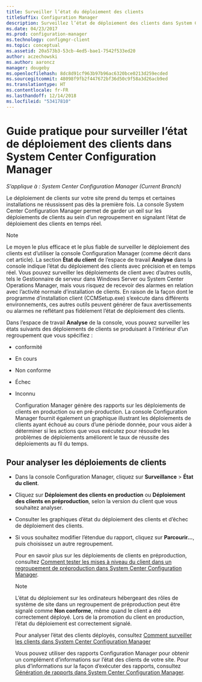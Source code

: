```yaml
---
title: Surveiller l’état du déploiement des clients
titleSuffix: Configuration Manager
description: Surveillez l’état de déploiement des clients dans System Center Configuration Manager.
ms.date: 04/23/2017
ms.prod: configuration-manager
ms.technology: configmgr-client
ms.topic: conceptual
ms.assetid: 20a573b3-53cb-4ed5-bae1-7542f533ed20
author: aczechowski
ms.author: aaroncz
manager: dougeby
ms.openlocfilehash: 8dc8d91cf963b97b96ac6320bce0213d259ecded
ms.sourcegitcommit: 48098f9fb2f447672bf36d50c9f58a3d26acb9ed
ms.translationtype: HT
ms.contentlocale: fr-FR
ms.lasthandoff: 12/14/2018
ms.locfileid: "53417810"
---
```

# <a name="how-to-monitor-client-deployment-status-in-system-center-configuration-manager"></a>Guide pratique pour surveiller l’état de déploiement des clients dans System Center Configuration Manager

*S’applique à : System Center Configuration Manager (Current Branch)*

Le déploiement de clients sur votre site prend du temps et certaines installations ne réussissent pas dès la première fois. La console System Center Configuration Manager permet de garder un œil sur les déploiements de clients au sein d’un regroupement en signalant l’état de déploiement des clients en temps réel.  

> [!NOTE]  
>  Le moyen le plus efficace et le plus fiable de surveiller le déploiement des clients est d’utiliser la console Configuration Manager (comme décrit dans cet article). La section **État du client** de l’espace de travail **Analyse** dans la console indique l’état du déploiement des clients avec précision et en temps réel. Vous pouvez surveiller les déploiements de client avec d’autres outils, tels le Gestionnaire de serveur dans Windows Server ou System Center Operations Manager, mais vous risquez de recevoir des alarmes en relation avec l’activité normale d’installation de clients. En raison de la façon dont le programme d’installation client (CCMSetup.exe) s’exécute dans différents environnements, ces autres outils peuvent générer de faux avertissements ou alarmes ne reflétant pas fidèlement l’état de déploiement des clients.  

 Dans l’espace de travail **Analyse** de la console, vous pouvez surveiller les états suivants des déploiements de clients se produisant à l’intérieur d’un regroupement que vous spécifiez :  

- conformité  

- En cours  

- Non conforme  

- Échec  

- Inconnu  

  Configuration Manager génère des rapports sur les déploiements de clients en production ou en pré-production. La console Configuration Manager fournit également un graphique illustrant les déploiements de clients ayant échoué au cours d’une période donnée, pour vous aider à déterminer si les actions que vous exécutez pour résoudre les problèmes de déploiements améliorent le taux de réussite des déploiements au fil du temps.  

## <a name="to-monitor-client-deployments"></a>Pour analyser les déploiements de clients  

- Dans la console Configuration Manager, cliquez sur **Surveillance** > **État du client**.  

- Cliquez sur **Déploiement des clients en production** ou **Déploiement des clients en préproduction**, selon la version du client que vous souhaitez analyser.  

- Consulter les graphiques d’état du déploiement des clients et d’échec de déploiement des clients.  

- Si vous souhaitez modifier l’étendue du rapport, cliquez sur **Parcourir...**, puis choisissez un autre regroupement.  

  Pour en savoir plus sur les déploiements de clients en préproduction, consultez [Comment tester les mises à niveau du client dans un regroupement de préproduction dans System Center Configuration Manager](../../../core/clients/manage/upgrade/test-client-upgrades.md).

  > [!NOTE]
  > L’état du déploiement sur les ordinateurs hébergeant des rôles de système de site dans un regroupement de préproduction peut être signalé comme **Non conforme**, même quand le client a été correctement déployé. Lors de la promotion du client en production, l’état du déploiement est correctement signalé.   

  Pour analyser l’état des clients déployés, consultez [Comment surveiller les clients dans System Center Configuration Manager](../../../core/clients/manage/monitor-clients.md)  

  Vous pouvez utiliser des rapports Configuration Manager pour obtenir un complément d’informations sur l’état des clients de votre site. Pour plus d’informations sur la façon d’exécuter des rapports, consultez [Génération de rapports dans System Center Configuration Manager](../../../core/servers/manage/reporting.md).  
